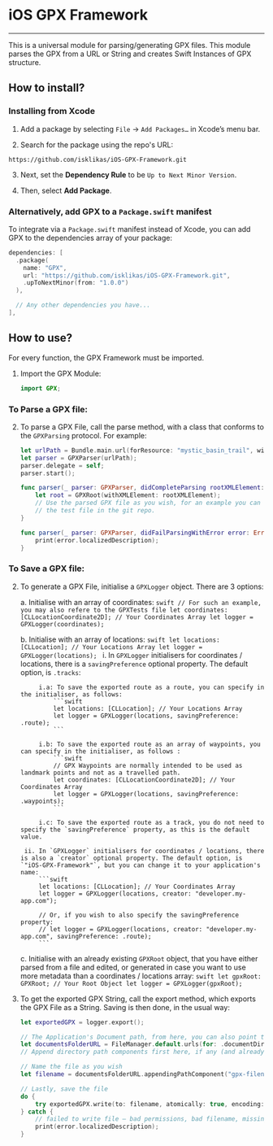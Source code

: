 # iOS GPX Framework
---------------------------------

This is a universal module for parsing/generating GPX files.
This module parses the GPX from a URL or String and creates Swift Instances of GPX structure. 

How to install?
---------------------------------

### Installing from Xcode

1. Add a package by selecting `File` → `Add Packages…` in Xcode’s menu bar.

2. Search for the package using the repo's URL:
```console
https://github.com/isklikas/iOS-GPX-Framework.git
```

3. Next, set the **Dependency Rule** to be `Up to Next Minor Version`.

4. Then, select **Add Package**.

### Alternatively, add GPX to a `Package.swift` manifest

To integrate via a `Package.swift` manifest instead of Xcode, you can add GPX to the dependencies array of your package:

```swift
dependencies: [
  .package(
    name: "GPX",
    url: "https://github.com/isklikas/iOS-GPX-Framework.git",
    .upToNextMinor(from: "1.0.0")
  ),

  // Any other dependencies you have...
],
```

How to use?
---------------------------------

For every function, the GPX Framework must be imported.

1. Import the GPX Module:

    ```swift
    import GPX;
    ```

### To Parse a GPX file:
    
2. To parse a GPX File, call the parse method, with a class that conforms to the `GPXParsing` protocol. For example:

    ```swift
    let urlPath = Bundle.main.url(forResource: "mystic_basin_trail", withExtension: "gpx");
    let parser = GPXParser(urlPath);
    parser.delegate = self;
    parser.start();
    
    func parser(_ parser: GPXParser, didCompleteParsing rootXMLElement: GPXXMLElement) {
        let root = GPXRoot(withXMLElement: rootXMLElement);
        // Use the parsed GPX file as you wish, for an example you can refer to 
        // the test file in the git repo.
    }
    
    func parser(_ parser: GPXParser, didFailParsingWithError error: Error) {
        print(error.localizedDescription);
    }
    ```

### To Save a GPX file:
    
2. To generate a GPX File, initialise a `GPXLogger` object. There are 3 options:
    
    a. Initialise with an array of coordinates:
        ```swift
        // For such an example, you may also refere to the GPXTests file
        let coordinates: [CLLocationCoordinate2D]; // Your Coordinates Array
        let logger = GPXLogger(coordinates);
        ```
    
    b. Initialise with an array of locations:
        ```swift
        let locations: [CLLocation]; // Your Locations Array
        let logger = GPXLogger(locations);
        ```
        i. In `GPXLogger` initialisers for coordinates / locations, there is a `savingPreference` optional property. The default option, is `.tracks`:

            i.a: To save the exported route as a route, you can specify in the initialiser, as follows:
                ```swift
                let locations: [CLLocation]; // Your Locations Array
                let logger = GPXLogger(locations, savingPreference: .route);
                ```

            i.b: To save the exported route as an array of waypoints, you can specify in the initialiser, as follows :
                ```swift
                // GPX Waypoints are normally intended to be used as landmark points and not as a travelled path.
                let coordinates: [CLLocationCoordinate2D]; // Your Coordinates Array
                let logger = GPXLogger(locations, savingPreference: .waypoints);
                ```

            i.c: To save the exported route as a track, you do not need to specify the `savingPreference` property, as this is the default value.
            
        ii. In `GPXLogger` initialisers for coordinates / locations, there is also a `creator` optional property. The default option, is `"iOS-GPX-Framework"`, but you can change it to your application's name:
            ```swift
            let locations: [CLLocation]; // Your Coordinates Array
            let logger = GPXLogger(locations, creator: "developer.my-app.com");
            
            // Or, if you wish to also specify the savingPreference property:
            // let logger = GPXLogger(locations, creator: "developer.my-app.com", savingPreference: .route);
            ```
    
    c. Initialise with an already existing `GPXRoot` object, that you have either parsed from a file and edited, or generated in case you want to use more metadata than a coordinates / locations array:
        ```swift
        let gpxRoot: GPXRoot; // Your Root Object
        let logger = GPXLogger(gpxRoot);
        ```

3. To get the exported GPX String, call the export method, which exports the GPX File as a String. Saving is then done, in the usual way:

    ```swift
    let exportedGPX = logger.export();
    
    // The Application's Document path, from here, you can also point to a sub-directory of Documents, as long as you have created the folder first
    let documentsFolderURL = FileManager.default.urls(for: .documentDirectory, in: .userDomainMask).first!
    // Append directory path components first here, if any (and already created, as mentioned).
    
    // Name the file as you wish
    let filename = documentsFolderURL.appendingPathComponent("gpx-filename.gpx")
    
    // Lastly, save the file
    do {
        try exportedGPX.write(to: filename, atomically: true, encoding: String.Encoding.utf8)
    } catch {
        // failed to write file – bad permissions, bad filename, missing permissions, or more likely it can't be converted to the encoding
        print(error.localizedDescription);
    }
    ```
    
